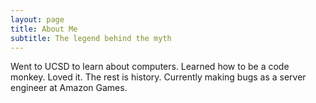 ```yaml
---
layout: page
title: About Me
subtitle: The legend behind the myth
---
```


Went to UCSD to learn about computers. Learned how to be a code monkey. Loved it. The rest is history.
Currently making bugs as a server engineer at Amazon Games.